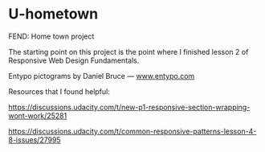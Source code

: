 # U-hometown
FEND: Home town project

The starting point on this project is the point where I finished lesson 2 of Responsive Web Design Fundamentals.

Entypo pictograms by Daniel Bruce — www.entypo.com

Resources that I found helpful:

https://discussions.udacity.com/t/new-p1-responsive-section-wrapping-wont-work/25281

https://discussions.udacity.com/t/common-responsive-patterns-lesson-4-8-issues/27995